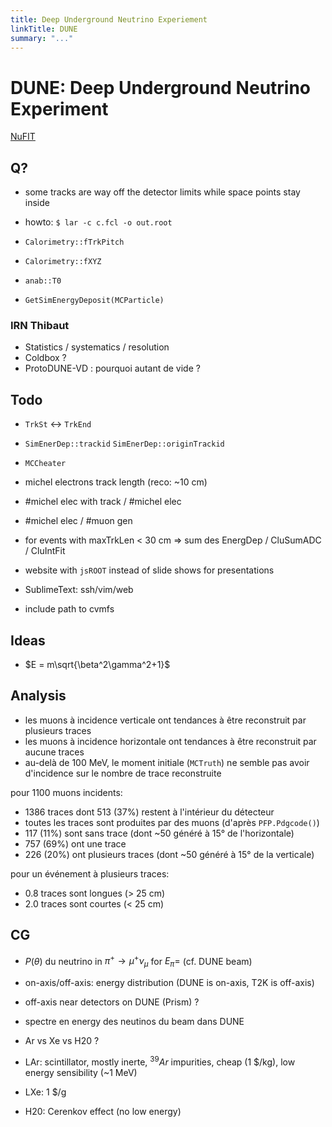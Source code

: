 ```yaml
---
title: Deep Underground Neutrino Experiement
linkTitle: DUNE
summary: "..."
---
```



# DUNE: Deep Underground Neutrino Experiment

[NuFIT](http://www.nu-fit.org/)

## Q?

- some tracks are way off the detector limits while space points stay inside
- howto: `$ lar -c c.fcl -o out.root`

- `Calorimetry::fTrkPitch`
- `Calorimetry::fXYZ`
- `anab::T0`
- `GetSimEnergyDeposit(MCParticle)`

### IRN Thibaut

- Statistics / systematics / resolution
- Coldbox ?
- ProtoDUNE-VD : pourquoi autant de vide ?

## Todo

- `TrkSt` <-> `TrkEnd`
- `SimEnerDep::trackid` `SimEnerDep::originTrackid`
- `MCCheater`
- michel electrons track length (reco: ~10 cm)
- \#michel elec with track / #michel elec
- \#michel elec / \#muon gen
- for events with maxTrkLen < 30 cm => sum des EnergDep / CluSumADC / CluIntFit

- website with `jsROOT` instead of slide shows for presentations
- SublimeText: ssh/vim/web
- include path to cvmfs

## Ideas

- $E = m\sqrt{\beta^2\gamma^2+1}$

## Analysis

- les muons à incidence verticale ont tendances à être reconstruit par plusieurs traces
- les muons à incidence horizontale ont tendances à être reconstruit par aucune traces
- au-delà de 100 MeV, le moment initiale (`MCTruth`) ne semble pas avoir d'incidence sur le nombre de trace reconstruite

pour 1100 muons incidents:

- 1386 traces dont 513 (37%) restent à l'intérieur du détecteur
- toutes les traces sont produites par des muons (d'après `PFP.Pdgcode()`)
- 117 (11%) sont sans trace (dont ~50 généré à 15° de l'horizontale)
- 757 (69%) ont une trace
- 226 (20%) ont plusieurs traces (dont ~50 généré à 15° de la verticale)

pour un événement à plusieurs traces:

- 0.8 traces sont longues (> 25 cm)
- 2.0 traces sont courtes (< 25 cm)

## CG

- $P(\theta)$ du neutrino in $\pi^+\to\mu^+\nu_\mu$ for $E_\pi =$ (cf. DUNE beam)
- on-axis/off-axis: energy distribution (DUNE is on-axis, T2K is off-axis)
- off-axis near detectors on DUNE (Prism) ?
- spectre en energy des neutinos du beam dans DUNE

- Ar vs Xe vs H20 ?
- LAr: scintillator, mostly inerte, ${}^{39}Ar$ impurities, cheap (1 $/kg), low energy sensibility (~1 MeV)
- LXe: 1 $/g
- H20: Cerenkov effect (no low energy)
